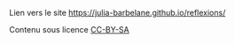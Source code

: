 
Lien vers le site https://julia-barbelane.github.io/reflexions/

Contenu sous licence [CC-BY-SA](https://creativecommons.org/licenses/by-sa/2.0/fr/)

